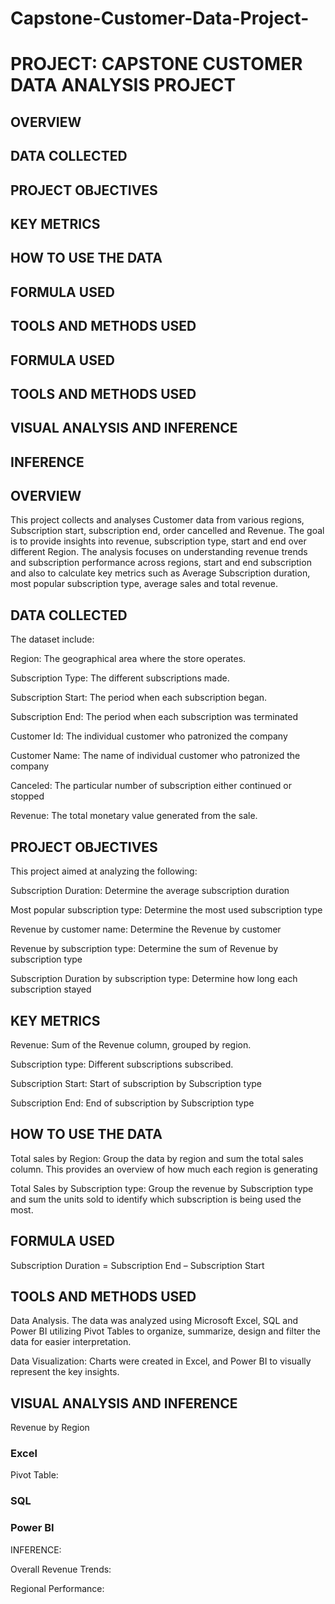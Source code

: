 # Capstone-Customer-Data-Project-

# PROJECT: CAPSTONE CUSTOMER DATA ANALYSIS PROJECT

## OVERVIEW
## DATA COLLECTED
## PROJECT OBJECTIVES
## KEY METRICS
## HOW TO USE THE DATA
## FORMULA USED
## TOOLS AND METHODS USED
## FORMULA USED
## TOOLS AND METHODS USED
## VISUAL ANALYSIS AND INFERENCE
## INFERENCE


## OVERVIEW

This project collects and analyses Customer data from various regions, Subscription start,  subscription end, order cancelled and Revenue. The goal is to provide insights into revenue, subscription type, start and end over different Region. The analysis focuses on understanding revenue trends and subscription performance across regions, start and end subscription and also to calculate key metrics such as Average Subscription duration, most popular subscription type, average sales and total revenue.

## DATA COLLECTED

The dataset include:

Region: The geographical area where the store operates.

Subscription Type: The different subscriptions made.

Subscription Start: The period when each subscription began.

Subscription End: The period when each subscription was terminated

Customer Id: The individual customer who patronized the company

Customer Name: The name of individual customer who patronized the company

Canceled: The particular number of subscription either continued or stopped

Revenue: The total monetary value generated from the sale.

## PROJECT OBJECTIVES

This project aimed at analyzing the following:

Subscription Duration: Determine the average subscription duration

Most popular subscription type: Determine the most used subscription type

Revenue by customer name: Determine the Revenue by customer

Revenue by subscription type: Determine the sum of Revenue by subscription type

Subscription Duration by subscription type: Determine how long each subscription stayed

## KEY METRICS

Revenue: Sum of the Revenue column, grouped by region.

Subscription type: Different subscriptions subscribed.

Subscription Start: Start of subscription by Subscription type

Subscription End: End of subscription by Subscription type

## HOW TO USE THE DATA

Total sales by Region: Group the data by region and sum the total sales column. This provides an overview of how much each region is generating

Total Sales by Subscription type: Group the revenue by Subscription type and sum the units sold to identify which subscription is being used the most.

## FORMULA USED

Subscription Duration = Subscription End – Subscription Start

## TOOLS AND METHODS USED

Data Analysis. The data was analyzed using Microsoft Excel, SQL and Power BI utilizing Pivot Tables to organize, summarize, design and filter the data for easier interpretation.

Data Visualization: Charts were created in Excel, and Power BI to visually represent the key insights.

## VISUAL ANALYSIS AND INFERENCE

Revenue by Region
 ### Excel
 Pivot Table:


### SQL


### Power BI

INFERENCE:

Overall Revenue Trends:



Regional Performance:

